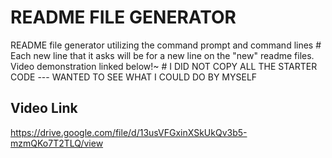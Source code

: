 # README FILE GENERATOR
README file generator utilizing the command prompt and command lines
    #
    Each new line that it asks will be for a new line on the "new" readme files. Video demonstration linked below!~
       #
       I DID NOT COPY ALL THE STARTER CODE --- WANTED TO SEE WHAT I COULD DO BY MYSELF
## Video Link
https://drive.google.com/file/d/13usVFGxinXSkUkQv3b5-mzmQKo7T2TLQ/view
